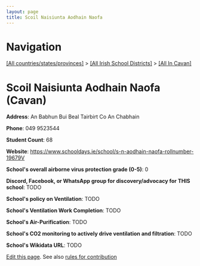 ```yaml
---
layout: page
title: Scoil Naisiunta Aodhain Naofa
---
```

# Navigation

[[All countries/states/provinces]](../../..) > [[All Irish School Districts]](../..) > [[All In Cavan]](..)

# Scoil Naisiunta Aodhain Naofa (Cavan)

**Address**: An Babhun Bui Beal Tairbirt Co An Chabhain

**Phone**: 049 9523544

**Student Count**: 68

**Website**: <https://www.schooldays.ie/school/s-n-aodhain-naofa-rollnumber-19679V>

**School's overall airborne virus protection grade (0-5)**: 0

**Discord, Facebook, or WhatsApp group for discovery/advocacy for THIS school**: TODO

**School's policy on Ventilation**: TODO

**School's Ventilation Work Completion**: TODO

**School's Air-Purification**: TODO

**School's CO2 monitoring to actively drive ventilation and filtration**: TODO

**School's Wikidata URL**: TODO


[Edit this page](https://github.com/ventilate-schools/Ireland/edit/main/./Cavan/Scoil_Naisiunta_Aodhain_Naofa.md). See also [rules for contribution](../../../contribution-rules/)